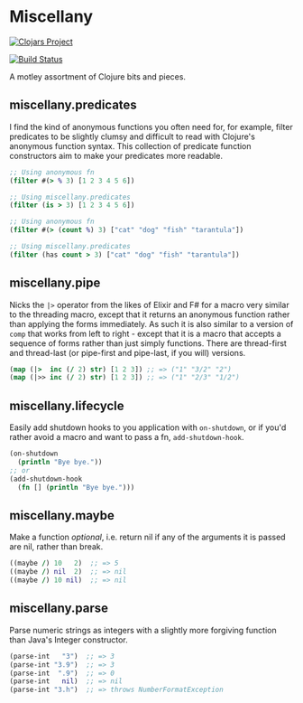 # Miscellany

[![Clojars Project](http://clojars.org/miscellany/latest-version.svg)](http://clojars.org/miscellany)


[![Build Status](https://travis-ci.org/rsslldnphy/miscellany.svg?branch=master)](https://travis-ci.org/rsslldnphy/miscellany)

A motley assortment of Clojure bits and pieces.

## miscellany.predicates

I find the kind of anonymous functions you often need for, for example, filter predicates to be slightly clumsy and difficult to read with Clojure's anonymous function syntax. This collection of predicate function constructors aim to make your predicates more readable.

```clojure
;; Using anonymous fn
(filter #(> % 3) [1 2 3 4 5 6])

;; Using miscellany.predicates
(filter (is > 3) [1 2 3 4 5 6])
```

```clojure
;; Using anonymous fn
(filter #(> (count %) 3) ["cat" "dog" "fish" "tarantula"])

;; Using miscellany.predicates
(filter (has count > 3) ["cat" "dog" "fish" "tarantula"])
```

## miscellany.pipe

Nicks the `|>` operator from the likes of Elixir and F# for a macro very similar to the threading macro, except that it returns an anonymous function rather than applying the forms immediately. As such it is also similar to a version of `comp` that works from left to right - except that it is a macro that accepts a sequence of forms rather than just simply functions. There are thread-first and thread-last (or pipe-first and pipe-last, if you will) versions.

```clojure
(map (|>  inc (/ 2) str) [1 2 3]) ;; => ("1" "3/2" "2")
(map (|>> inc (/ 2) str) [1 2 3]) ;; => ("1" "2/3" "1/2")
```

## miscellany.lifecycle

Easily add shutdown hooks to you application with `on-shutdown`, or if you'd rather avoid a macro and want to pass a fn, `add-shutdown-hook`.

```clojure
(on-shutdown
  (println "Bye bye."))
;; or
(add-shutdown-hook
  (fn [] (println "Bye bye.")))
```

## miscellany.maybe

Make a function *optional*, i.e. return nil if any of the arguments it is passed are nil, rather than break.

```clojure
((maybe /) 10   2)  ;; => 5
((maybe /) nil  2)  ;; => nil
((maybe /) 10 nil)  ;; => nil
```

## miscellany.parse

Parse numeric strings as integers with a slightly more forgiving function than Java's Integer constructor.

```clojure
(parse-int   "3")  ;; => 3
(parse-int "3.9")  ;; => 3
(parse-int  ".9")  ;; => 0
(parse-int   nil)  ;; => nil
(parse-int "3.h")  ;; => throws NumberFormatException
```
